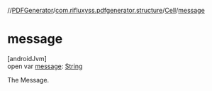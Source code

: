 //[PDFGenerator](../../../index.md)/[com.rifluxyss.pdfgenerator.structure](../index.md)/[Cell](index.md)/[message](message.md)

# message

[androidJvm]\
open var [message](message.md): [String](https://developer.android.com/reference/kotlin/java/lang/String.html)

The Message.
